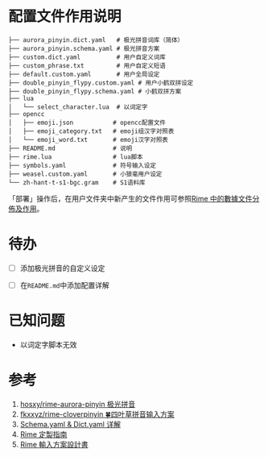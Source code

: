 # 配置文件作用说明

``` shell
├── aurora_pinyin.dict.yaml   # 极光拼音词库（简体）
├── aurora_pinyin.schema.yaml # 极光拼音方案
├── custom.dict.yaml          # 用户自定义词库
├── custom_phrase.txt         # 用户自定义短语
├── default.custom.yaml       # 用户全局设定
├── double_pinyin_flypy.custom.yaml # 用户小鹤双拼设定
├── double_pinyin_flypy.schema.yaml # 小鹤双拼方案
├── lua
│   └── select_character.lua  # 以词定字
├── opencc
│   ├── emoji.json           # opencc配置文件
│   ├── emoji_category.txt   # emoji组汉字对照表
│   └── emoji_word.txt       # emoji汉字对照表
├── README.md                # 说明
├── rime.lua                 # lua脚本
├── symbols.yaml             # 符号输入设定
├── weasel.custom.yaml       # 小狼毫用户设定
└── zh-hant-t-s1-bgc.gram    # S1语料库
```

「部署」操作后，在用户文件夹中新产生的文件作用可参照[Rime 中的數據文件分佈及作用](https://github.com/rime/home/wiki/RimeWithSchemata#rime-%E4%B8%AD%E7%9A%84%E6%95%B8%E6%93%9A%E6%96%87%E4%BB%B6%E5%88%86%E4%BD%88%E5%8F%8A%E4%BD%9C%E7%94%A8)。

# 待办

- [ ] 添加极光拼音的自定义设定

- [ ] 在`README.md`中添加配置详解

# 已知问题

- 以词定字脚本无效

# 参考

1. [hosxy/rime-aurora-pinyin 极光拼音](https://github.com/hosxy/rime-aurora-pinyin)
2. [fkxxyz/rime-cloverpinyin 🍀️四叶草拼音输入方案](https://github.com/fkxxyz/rime-cloverpinyin)
3. [Schema.yaml & Dict.yaml 详解](https://github.com/LEOYoon-Tsaw/Rime_collections/blob/master/Rime_description.md)
4. [Rime 定製指南](https://github.com/rime/home/wiki/CustomizationGuide)
5. [Rime 輸入方案設計書](https://github.com/rime/home/wiki/RimeWithSchemata)